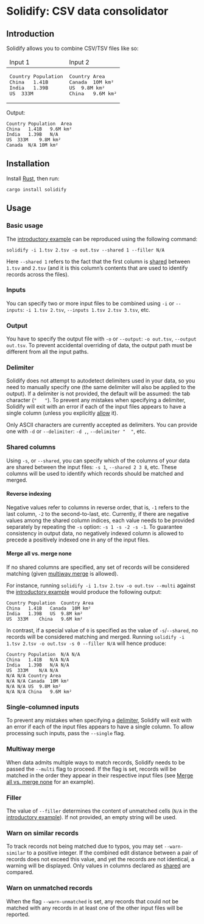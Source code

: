 # Solidify: CSV data consolidator

## Introduction

Solidify allows you to combine CSV/TSV files like so:

<table>
<thead><tr><td>
Input 1
</td><td>
Input 2
</td></tr></thead>
<tr><td><pre>
Country	Population
China	1.41B
India	1.39B
US	333M
</pre></td><td><pre>
Country	Area
Canada	10M km²
US	9.8M km²
China	9.6M km²
</pre></td></tr>
</table>

Output:

```
Country	Population	Area
China	1.41B	9.6M km²
India	1.39B	N/A
US	333M	9.8M km²
Canada	N/A	10M km²
```

## Installation

Install [Rust](https://www.rust-lang.org/), then run:

```
cargo install solidify
```

## Usage

### Basic usage

The [introductory example](#introduction) can be reproduced using the following command:

```
solidify -i 1.tsv 2.tsv -o out.tsv --shared 1 --filler N/A
```

Here `--shared 1` refers to the fact that the first column is [shared](#shared-columns) between `1.tsv` and `2.tsv` (and it is this column’s contents that are used to identify records across the files).

### Inputs

You can specify two or more input files to be combined using `-i` or `--inputs`: `-i 1.tsv 2.tsv`, `--inputs 1.tsv 2.tsv 3.tsv`, etc.

### Output

You have to specify the output file with `-o` or `--output`: `-o out.tsv`, `--output out.tsv`. To prevent accidental overriding of data, the output path must be different from all the input paths.

### Delimiter

Solidify does not attempt to autodetect delimiters used in your data, so you need to manually specify one (the same delimiter will also be applied to the output). If a delimiter is not provided, the default will be assumed: the tab character (`"	"`). To prevent any mistakes when specifying a delimiter, Solidify will exit with an error if each of the input files appears to have a single column (unless you explicitly [allow](#single-columned-inputs) it).

Only ASCII characters are currently accepted as delimiters. You can provide one with `-d` or `--delimiter`: `-d ,`, `--delimiter "	"`, etc.

### Shared columns

Using `-s`, or `--shared`, you can specify which of the columns of your data are shared between the input files: `-s 1`, `--shared 2 3 8`, etc. These columns will be used to identify which records should be matched and merged.

#### Reverse indexing

Negative values refer to columns in reverse order, that is, `-1` refers to the last column, `-2` to the second-to-last, etc. Currently, if there are negative values among the shared column indices, each value needs to be provided separately by repeating the `-s` option: `-s 1 -s -2 -s -1`. To guarantee consistency in output data, no negatively indexed column is allowed to precede a positively indexed one in any of the input files.

#### Merge all vs. merge none

If no shared columns are specified, any set of records will be considered matching (given [multiway merge](#multiway-merge) is allowed).

For instance, running `solidify -i 1.tsv 2.tsv -o out.tsv --multi` against the [introductory example](#introduction) would produce the following output:

```
Country	Population	Country	Area
China	1.41B	Canada	10M km²
India	1.39B	US	9.8M km²
US	333M	China	9.6M km²
```

In contrast, if a special value of `0` is specified as the value of `-s`/`--shared`, no records will be considered matching and merged. Running `solidify -i 1.tsv 2.tsv -o out.tsv -s 0 --filler N/A` will hence produce:

```
Country	Population	N/A	N/A
China	1.41B	N/A	N/A
India	1.39B	N/A	N/A
US	333M	N/A	N/A
N/A	N/A	Country	Area
N/A	N/A	Canada	10M km²
N/A	N/A	US	9.8M km²
N/A	N/A	China	9.6M km²
```

### Single-columned inputs

To prevent any mistakes when specifying a [delimiter](#delimiter), Solidify will exit with an error if each of the input files appears to have a single column. To allow processing such inputs, pass the `--single` flag.

### Multiway merge

When data admits multiple ways to match records, Solidify needs to be passed the `--multi` flag to proceed. If the flag is set, records will be matched in the order they appear in their respective input files (see [Merge all vs. merge none](#merge-all-vs-merge-none) for an example).

### Filler

The value of `--filler` determines the content of unmatched cells (`N/A` in the [introductory example](#introduction)). If not provided, an empty string will be used.

### Warn on similar records

To track records not being matched due to typos, you may set `--warn-similar` to a positive integer. If the combined edit distance between a pair of records does not exceed this value, and yet the records are not identical, a warning will be displayed. Only values in columns declared as [shared](#shared-columns) are compared.

### Warn on unmatched records

When the flag `--warn-unmatched` is set, any records that could not be matched with any records in at least one of the other input files will be reported.
